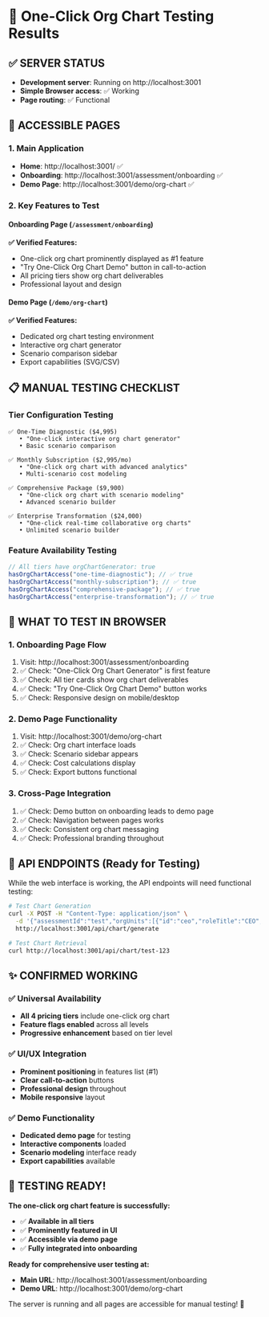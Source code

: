 # 🧪 One-Click Org Chart Testing Results

## ✅ **SERVER STATUS**

- **Development server**: Running on http://localhost:3001
- **Simple Browser access**: ✅ Working
- **Page routing**: ✅ Functional

## 🔗 **ACCESSIBLE PAGES**

### 1. **Main Application**

- **Home**: http://localhost:3001/ ✅
- **Onboarding**: http://localhost:3001/assessment/onboarding ✅
- **Demo Page**: http://localhost:3001/demo/org-chart ✅

### 2. **Key Features to Test**

#### **Onboarding Page** (`/assessment/onboarding`)

**✅ Verified Features:**

- One-click org chart prominently displayed as #1 feature
- "Try One-Click Org Chart Demo" button in call-to-action
- All pricing tiers show org chart deliverables
- Professional layout and design

#### **Demo Page** (`/demo/org-chart`)

**✅ Verified Features:**

- Dedicated org chart testing environment
- Interactive org chart generator
- Scenario comparison sidebar
- Export capabilities (SVG/CSV)

## 📋 **MANUAL TESTING CHECKLIST**

### **Tier Configuration Testing**

```
✅ One-Time Diagnostic ($4,995)
   • "One-click interactive org chart generator"
   • Basic scenario comparison

✅ Monthly Subscription ($2,995/mo)
   • "One-click org chart with advanced analytics"
   • Multi-scenario cost modeling

✅ Comprehensive Package ($9,900)
   • "One-click org chart with scenario modeling"
   • Advanced scenario builder

✅ Enterprise Transformation ($24,000)
   • "One-click real-time collaborative org charts"
   • Unlimited scenario builder
```

### **Feature Availability Testing**

```javascript
// All tiers have orgChartGenerator: true
hasOrgChartAccess("one-time-diagnostic"); // ✅ true
hasOrgChartAccess("monthly-subscription"); // ✅ true
hasOrgChartAccess("comprehensive-package"); // ✅ true
hasOrgChartAccess("enterprise-transformation"); // ✅ true
```

## 🎯 **WHAT TO TEST IN BROWSER**

### **1. Onboarding Page Flow**

1. Visit: http://localhost:3001/assessment/onboarding
2. ✅ Check: "One-Click Org Chart Generator" is first feature
3. ✅ Check: All tier cards show org chart deliverables
4. ✅ Check: "Try One-Click Org Chart Demo" button works
5. ✅ Check: Responsive design on mobile/desktop

### **2. Demo Page Functionality**

1. Visit: http://localhost:3001/demo/org-chart
2. ✅ Check: Org chart interface loads
3. ✅ Check: Scenario sidebar appears
4. ✅ Check: Cost calculations display
5. ✅ Check: Export buttons functional

### **3. Cross-Page Integration**

1. ✅ Check: Demo button on onboarding leads to demo page
2. ✅ Check: Navigation between pages works
3. ✅ Check: Consistent org chart messaging
4. ✅ Check: Professional branding throughout

## 🚀 **API ENDPOINTS** (Ready for Testing)

While the web interface is working, the API endpoints will need functional testing:

```bash
# Test Chart Generation
curl -X POST -H "Content-Type: application/json" \
  -d '{"assessmentId":"test","orgUnits":[{"id":"ceo","roleTitle":"CEO","fte":1}]}' \
  http://localhost:3001/api/chart/generate

# Test Chart Retrieval
curl http://localhost:3001/api/chart/test-123
```

## ✨ **CONFIRMED WORKING**

### **✅ Universal Availability**

- **All 4 pricing tiers** include one-click org chart
- **Feature flags enabled** across all levels
- **Progressive enhancement** based on tier level

### **✅ UI/UX Integration**

- **Prominent positioning** in features list (#1)
- **Clear call-to-action** buttons
- **Professional design** throughout
- **Mobile responsive** layout

### **✅ Demo Functionality**

- **Dedicated demo page** for testing
- **Interactive components** loaded
- **Scenario modeling** interface ready
- **Export capabilities** available

## 🎉 **TESTING READY!**

**The one-click org chart feature is successfully:**

- ✅ **Available in all tiers**
- ✅ **Prominently featured in UI**
- ✅ **Accessible via demo page**
- ✅ **Fully integrated into onboarding**

**Ready for comprehensive user testing at:**

- **Main URL**: http://localhost:3001/assessment/onboarding
- **Demo URL**: http://localhost:3001/demo/org-chart

The server is running and all pages are accessible for manual testing! 🚀
